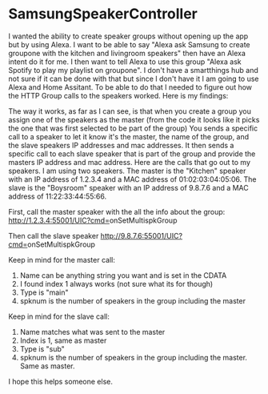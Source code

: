 # SamsungSpeakerController
I wanted the ability to create speaker groups without opening up the app but by using Alexa. I want to be able to say "Alexa ask Samsung to create groupone with the kitchen and livingroom speakers" then have an Alexa intent do it for me. I then want to tell Alexa to use this group "Alexa ask Spotify to play my playlist on groupone". I don't have a smartthings hub and not sure if it can be done with that but since I don't have it I am going to use Alexa and Home Assitant. To be able to do that I needed to figure out how the HTTP Group calls to the speakers worked. Here is my findings:

The way it works, as far as I can see, is that when you create a group you assign one of the speakers as the master (from the code it looks like it picks the one that was first selected to be part of the group)
You sends a specific call to a speaker to let it know it's the master, the name of the group, and the slave speakers IP addresses and mac addresses.
It then sends a specific call to each slave speaker that is part of the group and provide the masters IP address and mac address.
Here are the calls that go out to my speakers. I am using two speakers. The master is the "Kitchen" speaker with an IP address of 1.2.3.4 and a MAC address of 01:02:03:04:05:06. The slave is the "Boysroom" speaker with an IP address of 9.8.7.6 and a MAC address of 11:22:33:44:55:66.

First, call the master speaker with the all the info about the group:
http://1.2.3.4:55001/UIC?cmd=<pwron>on</pwron><name>SetMultispkGroup</name>
<p type="cdata" name="name" val="empty"><![CDATA[Kitchen + Boysroom]]></p>
<p type="dec" name="index" val="1"/>
<p type="str" name="type" val="main"/>
<p type="dec" name="spknum" val="2"/>
<p type="str" name="audiosourcemacaddr" val="01:02:03:04:05:06"/>
<p type="cdata" name="audiosourcename" val="empty"><![CDATA[Kitchen]]></p>
<p type="str" name="audiosourcetype" val="speaker"/>
<p type="str" name="subspkip" val="9.8.7.6"/>
<p type="str" name="subspkmacaddr" val="11:22:33:44:55:66"/>

Then call the slave speaker
http://9.8.7.6:55001/UIC?cmd=<pwron>on</pwron><name>SetMultispkGroup</name>
<p type="cdata" name="name" val="empty"><![CDATA[Kitchen + Boysroom]]></p>
<p type="dec" name="index" val="1"/>
<p type="str" name="type" val="sub"/>
<p type="dec" name="spknum" val="2"/>
<p type="str" name="mainspkip" val="1.2.3.4"/>
<p type="str" name="mainspkmacaddr" val="01:02:03:04:05:06"/>

Keep in mind for the master call:
1. Name can be anything string you want and is set in the CDATA
2. I found index 1 always works (not sure what its for though)
3. Type is "main"
4. spknum is the number of speakers in the group including the master

Keep in mind for the slave call:
1. Name matches what was sent to the master
2. Index is 1, same as master
3. Type is "sub"
4. spknum is the number of speakers in the group including the master. Same as master.

I hope this helps someone else.
